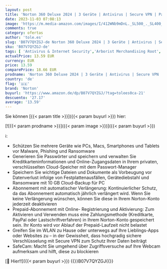 ```yaml
---
layout: post
title: 'Norton 360 Deluxe 2024 | 3 Geräte | Antivirus | Secure VPN | Passwort-Manager |1-Jahres-Abonnement mit Verlängerung | PC/Mac/Android/iOS | Aktivierungscode in Originalverpackung'
date: 2023-11-03 07:08:13
image: 'https://m.media-amazon.com/images/I/412WNb9mDnL._SL500_._SL400_.jpg'
comments: true
category: ofertas
author: 'tole.es'
slug: 'B07V7QYZGJ-de Norton 360 Deluxe 2024 | 3 Geräte | Antivirus | Secure VPN...'
sku: 'B07V7QYZGJ-de'
tags: [ 'Antivirus & Internet Security','Arborist Merchandising Root','Norton Internet Security Software - Easter Deals','Norton Internet Security Software - Last Minute Christmas Deals 2','Self Service','Software','Special Features Stores','f8a33e2b-3030-4004-a90f-61e41654bee9_0','f8a33e2b-3030-4004-a90f-61e41654bee9_2501','f8a33e2b-3030-4004-a90f-61e41654bee9_6501','norton','🇩🇪', ]
actualPrice: 13.59 EUR
currency: EUR
price: 13.59
comparePrice: 18.66 EUR
prodname: 'Norton 360 Deluxe 2024 | 3 Geräte | Antivirus | Secure VPN | Passwort-Manager |1-Jahres-Abonnement mit Verlängerung | PC/Mac/Android/iOS | Aktivierungscode in Originalverpackung'
country: 'de'
flag: '🇩🇪'
brand: 'Norton'
buyurl: 'https://www.amazon.de/dp/B07V7QYZGJ/?tag=tolees0ca-21'
descuento: '27.17'
average: '13.59'
---
```


Sie können [{{< param title >}}]({{< param buyurl >}}) hier:

[![{{< param prodname >}}]({{< param image >}})]({{< param buyurl >}})

ℹ️:

- Schützen Sie mehrere Geräte wie PCs, Macs, Smartphones und Tablets vor Malware, Phishing und Ransomware
- Generieren Sie Passwörter und speichern und verwalten Sie Kreditkarteninformationen und Online-Zugangsdaten in Ihrem privaten, verschlüsselten Cloud-Speicher mit dem Passwort-Manager
- Speichern Sie wichtige Dateien und Dokumente als Vorbeugung vor Datenverlust infolge von Festplattenausfällen, Gerätediebstahl und Ransomware mit 10 GB Cloud-Backup für PC
- Abonnement mit automatischer Verlängerung: Kontinuierlicher Schutz, da das Abonnement automatisch jährlich verlängert wird. Wenn Sie keine Verlängerung wünschen, können Sie diese in Ihrem Norton-Konto jederzeit deaktivieren
- Prepaid-Abonnement mit Online- Registrierung und Aktivierung: Zum Aktivieren und Verwenden muss eine Zahlungsmethode (Kreditkarte, PayPal oder Lastschriftverfahren) in Ihrem Norton-Konto gespeichert sein. Ihr Konto wird vor Ablauf der Prepaid-Laufzeit nicht belastet
- Greifen Sie im WLAN zu Hause oder unterwegs auf Ihre Lieblings-Apps oder Websites zu – in der Gewissheit, dass hochgradig sichere Verschlüsselung mit Secure VPN zum Schutz Ihrer Daten beiträgt
- SafeCam: Macht Sie umgehend über Zugriffsversuche auf Ihre Webcam aufmerksam und hilft, diese zu blockieren

[🛒 Hier!!]({{< param buyurl >}})
{{<world>}}B07V7QYZGJ{{</world>}}
